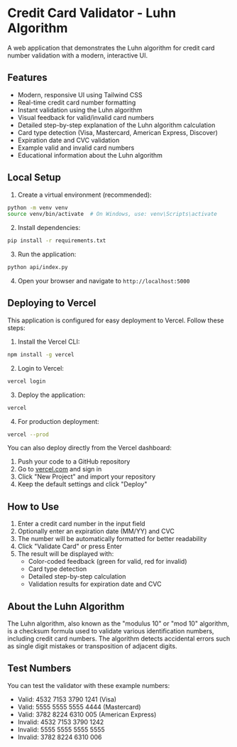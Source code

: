 # Credit Card Validator - Luhn Algorithm

A web application that demonstrates the Luhn algorithm for credit card number validation with a modern, interactive UI.

## Features

- Modern, responsive UI using Tailwind CSS
- Real-time credit card number formatting
- Instant validation using the Luhn algorithm
- Visual feedback for valid/invalid card numbers
- Detailed step-by-step explanation of the Luhn algorithm calculation
- Card type detection (Visa, Mastercard, American Express, Discover)
- Expiration date and CVC validation
- Example valid and invalid card numbers
- Educational information about the Luhn algorithm

## Local Setup

1. Create a virtual environment (recommended):
```bash
python -m venv venv
source venv/bin/activate  # On Windows, use: venv\Scripts\activate
```

2. Install dependencies:
```bash
pip install -r requirements.txt
```

3. Run the application:
```bash
python api/index.py
```

4. Open your browser and navigate to `http://localhost:5000`

## Deploying to Vercel

This application is configured for easy deployment to Vercel. Follow these steps:

1. Install the Vercel CLI:
```bash
npm install -g vercel
```

2. Login to Vercel:
```bash
vercel login
```

3. Deploy the application:
```bash
vercel
```

4. For production deployment:
```bash
vercel --prod
```

You can also deploy directly from the Vercel dashboard:

1. Push your code to a GitHub repository
2. Go to [vercel.com](https://vercel.com) and sign in
3. Click "New Project" and import your repository
4. Keep the default settings and click "Deploy"

## How to Use

1. Enter a credit card number in the input field
2. Optionally enter an expiration date (MM/YY) and CVC
3. The number will be automatically formatted for better readability
4. Click "Validate Card" or press Enter
5. The result will be displayed with:
   - Color-coded feedback (green for valid, red for invalid)
   - Card type detection
   - Detailed step-by-step calculation
   - Validation results for expiration date and CVC

## About the Luhn Algorithm

The Luhn algorithm, also known as the "modulus 10" or "mod 10" algorithm, is a checksum formula used to validate various identification numbers, including credit card numbers. The algorithm detects accidental errors such as single digit mistakes or transposition of adjacent digits.

## Test Numbers

You can test the validator with these example numbers:
- Valid: 4532 7153 3790 1241 (Visa)
- Valid: 5555 5555 5555 4444 (Mastercard)
- Valid: 3782 8224 6310 005 (American Express)
- Invalid: 4532 7153 3790 1242
- Invalid: 5555 5555 5555 5555
- Invalid: 3782 8224 6310 006 